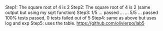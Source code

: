 Step1: The square root of 4 is 2
Step2: The square root of 4 is 2 (same output but using my sqrt function)
Step3: 1/5 ... passed
...
...
5/5 ... passed
100% tests passed, 0 tests failed out of 5
Step4: same as above but uses log and exp
Step5: uses the table.
https://github.com/olivierpo/lab5
